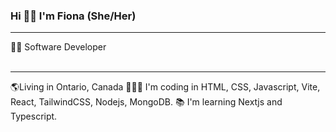 ### Hi 👋🏾 I'm Fiona (She/Her)

<hr></hr>
👩🏾 Software Developer
<br></br>
<hr></hr>
🌎Living in Ontario, Canada
👩🏾‍💻 I'm coding in  HTML, CSS, Javascript, Vite, React, TailwindCSS, Nodejs, MongoDB.
📚 I'm learning Nextjs and Typescript.

<!--
**fionss/fionss** is a ✨ _special_ ✨ repository because its `README.md` (this file) appears on your GitHub profile.

Here are some ideas to get you started:

- 🔭 I’m currently working on ...
- 🌱 I’m currently learning ...
- 👯 I’m looking to collaborate on ...
- 🤔 I’m looking for help with ...
- 💬 Ask me about ...
- 📫 How to reach me: ...
- 😄 Pronouns: ...
- ⚡ Fun fact: ...
-->
